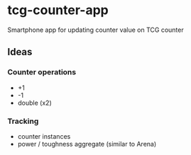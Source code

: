 # tcg-counter-app
Smartphone app for updating counter value on TCG counter

## Ideas

### Counter operations

- +1
- -1
- double (x2)

### Tracking

- counter instances
- power / toughness aggregate (similar to Arena)
